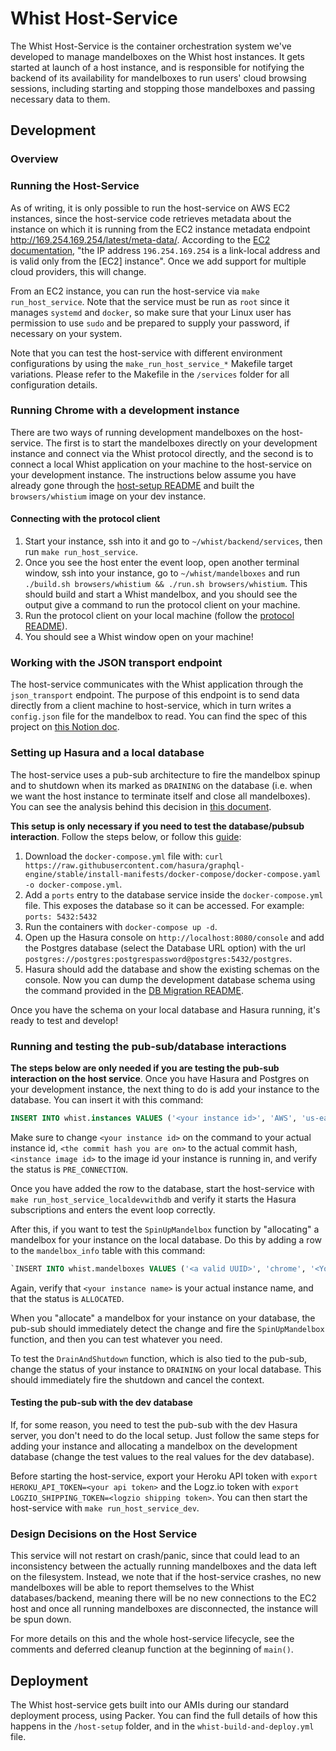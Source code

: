# Whist Host-Service

The Whist Host-Service is the container orchestration system we've developed to manage mandelboxes on the Whist host instances. It gets started at launch of a host instance, and is responsible for notifying the backend of its availability for mandelboxes to run users' cloud browsing sessions, including starting and stopping those mandelboxes and passing necessary data to them.

## Development

### Overview

### Running the Host-Service

As of writing, it is only possible to run the host-service on AWS EC2 instances, since the host-service code retrieves metadata about the instance on which it is running from the EC2 instance metadata endpoint <http://169.254.169.254/latest/meta-data/>. According to the [EC2 documentation](https://docs.aws.amazon.com/AWSEC2/latest/UserGuide/instancedata-data-retrieval.html), "the IP address `196.254.169.254` is a link-local address and is valid only from the [EC2] instance". Once we add support for multiple cloud providers, this will change.

From an EC2 instance, you can run the host-service via `make run_host_service`. Note that the service must be run as `root` since it manages `systemd` and `docker`, so make sure that your Linux user has permission to use `sudo` and be prepared to supply your password, if necessary on your system.

Note that you can test the host-service with different environment configurations by using the `make_run_host_service_*` Makefile target variations. Please refer to the Makefile in the `/services` folder for all configuration details.

### Running Chrome with a development instance

There are two ways of running development mandelboxes on the host-service. The first is to start the mandelboxes directly on your development instance and connect via the Whist protocol directly, and the second is to connect a local Whist application on your machine to the host-service on your development instance. The instructions below assume you have already gone through the [host-setup README](https://github.com/whisthq/whist/blob/dev/host-setup/README.md#setting-up-a-development-instance) and built the `browsers/whistium` image on your dev instance.

#### Connecting with the protocol client

1. Start your instance, ssh into it and go to `~/whist/backend/services`, then run `make run_host_service`.
2. Once you see the host enter the event loop, open another terminal window, ssh into your instance, go to `~/whist/mandelboxes` and run `./build.sh browsers/whistium && ./run.sh browsers/whistium`. This should build and start a Whist mandelbox, and you should see the output give a command to run the protocol client on your machine.
3. Run the protocol client on your local machine (follow the [protocol README](../protocol/README.md#building-the-protocol)).
4. You should see a Whist window open on your machine!

### Working with the JSON transport endpoint

The host-service communicates with the Whist application through the `json_transport` endpoint. The purpose of this endpoint is to send data directly from a client machine to host-service, which in turn writes a `config.json` file for the mandelbox to read. You can find the spec of this project on [this Notion doc](https://www.notion.so/whisthq/4d91593ea0e0438b8bdb14c25c219d55?v=0c3983cf062d4c3d96ac2a65eb31761b&p=21ada58db10249c2bce9158578873261).

### Setting up Hasura and a local database

The host-service uses a pub-sub architecture to fire the mandelbox spinup and to shutdown when its marked as `DRAINING` on the database (i.e. when we want the host instance to terminate itself and close all mandelboxes). You can see the analysis behind this decision in [this document](https://www.notion.so/whisthq/Implementing-a-PubSub-822ddcbcdde545e89379e7c7dfa25d71).

**This setup is only necessary if you need to test the database/pubsub interaction**. Follow the steps below, or follow this [guide](https://hasura.io/docs/latest/graphql/core/getting-started/docker-simple.html):

1. Download the `docker-compose.yml` file with:
   `curl https://raw.githubusercontent.com/hasura/graphql-engine/stable/install-manifests/docker-compose/docker-compose.yaml -o docker-compose.yml`.
2. Add a `ports` entry to the database service inside the `docker-compose.yml` file. This exposes the database so it can be accessed. For example: `ports: 5432:5432`
3. Run the containers with `docker-compose up -d`.
4. Open up the Hasura console on `http://localhost:8080/console` and add the Postgres database (select the Database URL option) with the url `postgres://postgres:postgrespassword@postgres:5432/postgres`.
5. Hasura should add the database and show the existing schemas on the console. Now you can dump the development database schema using the command provided in the [DB Migration README](https://github.com/whisthq/whist/blob/dev/.github/actions/db-migration/README.md#command-to-dump-the-database-schema).

Once you have the schema on your local database and Hasura running, it's ready to test and develop!

### Running and testing the pub-sub/database interactions

**The steps below are only needed if you are testing the pub-sub interaction on the host service**. Once you have Hasura and Postgres on your development instance, the next thing to do is add your instance to the database. You can insert it with this command:

```SQL
INSERT INTO whist.instances VALUES ('<your instance id>', 'AWS', 'us-east-1', '<instance image id>', '<commit hash you are on>', '54.89.132.206', 'g4dn.xlarge', 2, 'PRE_CONNECTION', '2022-02-01T20:46:47.500Z', '2022-02-01T20:46:47.500Z');
```

Make sure to change `<your instance id>` on the command to your actual instance id, `<the commit hash you are on>` to the actual commit hash, `<instance image id>` to the image id your instance is running in, and verify the status is `PRE_CONNECTION`.

Once you have added the row to the database, start the host-service with `make run_host_service_localdevwithdb` and verify it starts the Hasura subscriptions and enters the event loop correctly.

After this, if you want to test the `SpinUpMandelbox` function by "allocating" a mandelbox for your instance on the local database. Do this by adding a row to the `mandelbox_info` table with this command:

```SQL
`INSERT INTO whist.mandelboxes VALUES ('<a valid UUID>', 'chrome', '<Your instance id>', 'test-user-id', 1234567890, 'ALLOCATED', '2022-02-01T20:46:47.500Z');`
```

Again, verify that `<your instance name>` is your actual instance name, and that the status is `ALLOCATED`.

When you "allocate" a mandelbox for your instance on your database, the pub-sub should immediately detect the change and fire the `SpinUpMandelbox` function, and then you can test whatever you need.

To test the `DrainAndShutdown` function, which is also tied to the pub-sub, change the status of your instance to `DRAINING` on your local database. This should immediately fire the shutdown and cancel the context.

#### Testing the pub-sub with the dev database

If, for some reason, you need to test the pub-sub with the dev Hasura server, you don't need to do the local setup. Just follow the same steps for adding your instance and allocating a mandelbox on the development database (change the test values to the real values for the dev database).

Before starting the host-service, export your Heroku API token with `export HEROKU_API_TOKEN=<your api token>` and the Logz.io token with `export LOGZIO_SHIPPING_TOKEN=<logzio shipping token>`. You can then start the host-service with `make run_host_service_dev`.

### Design Decisions on the Host Service

This service will not restart on crash/panic, since that could lead to an inconsistency between the actually running mandelboxes and the data left on the filesystem. Instead, we note that if the host-service crashes, no new mandelboxes will be able to report themselves to the Whist databases/backend, meaning there will be no new connections to the EC2 host and once all running mandelboxes are disconnected, the instance will be spun down.

For more details on this and the whole host-service lifecycle, see the comments and deferred cleanup function at the beginning of `main()`.

## Deployment

The Whist host-service gets built into our AMIs during our standard deployment process, using Packer. You can find the full details of how this happens in the `/host-setup` folder, and in the `whist-build-and-deploy.yml` file.
